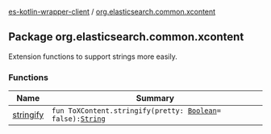 [es-kotlin-wrapper-client](../index.md) / [org.elasticsearch.common.xcontent](./index.md)

## Package org.elasticsearch.common.xcontent

Extension functions to support strings more easily.

### Functions

| Name | Summary |
|---|---|
| [stringify](stringify.md) | `fun ToXContent.stringify(pretty: `[`Boolean`](https://kotlinlang.org/api/latest/jvm/stdlib/kotlin/-boolean/index.html)` = false): `[`String`](https://kotlinlang.org/api/latest/jvm/stdlib/kotlin/-string/index.html) |
